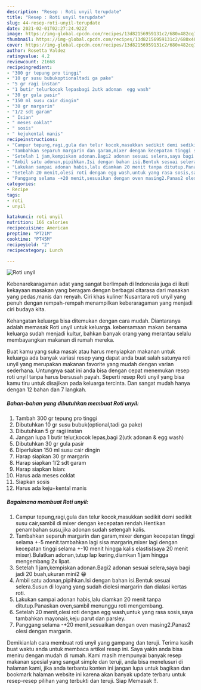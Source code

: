 ```yaml
---
description: "Resep : Roti unyil terupdate"
title: "Resep : Roti unyil terupdate"
slug: 44-resep-roti-unyil-terupdate
date: 2021-02-01T02:27:24.922Z
image: https://img-global.cpcdn.com/recipes/13d82156959131c2/680x482cq70/roti-unyil-foto-resep-utama.jpg
thumbnail: https://img-global.cpcdn.com/recipes/13d82156959131c2/680x482cq70/roti-unyil-foto-resep-utama.jpg
cover: https://img-global.cpcdn.com/recipes/13d82156959131c2/680x482cq70/roti-unyil-foto-resep-utama.jpg
author: Rosetta Valdez
ratingvalue: 4.2
reviewcount: 21668
recipeingredient:
- "300 gr tepung pro tinggi"
- "10 gr susu bubukoptionaltadi ga pake"
- "5 gr ragi instan"
- "1 butir telurkocok lepasbagi 2utk adonan  egg wash"
- "30 gr gula pasir"
- "150 ml susu cair dingin"
- "30 gr margarin"
- "1/2 sdt garam"
- " Isian"
- " meses coklat"
- " sosis"
- " kejukental manis"
recipeinstructions:
- "Campur tepung,ragi,gula dan telur kocok,masukkan sedikit demi sedikit susu cair,sambil di mixer dengan kecepatan rendah.Hentikan penambahan susu,jika adonan sudah setengah kalis."
- "Tambahkan separuh margarin dan garam,mixer dengan kecepatan tinggi selama +-5 menit.tambahkan lagi sisa margarin,mixer lagi dengan kecepatan tinggi selama +-10 menit hingga kalis elastis(saya 20 menit mixer).Bulatkan adonan,tutup lap kering,diamkan 1 jam hingga mengembang 2x lipat."
- "Setelah 1 jam,kempiskan adonan.Bagi2 adonan sesuai selera,saya bagi jadi 20 buah,ukuran mini2 😁"
- "Ambil satu adonan,pipihkan.Isi dengan bahan isi.Bentuk sesuai selera.Susun di loyang yang sudah diolesi margarin dan dialasi kertas roti."
- "Lakukan sampai adonan habis,lalu diamkan 20 menit tanpa ditutup.Panaskan oven,sambil menunggu roti mengembang."
- "Setelah 20 menit,olesi roti dengan egg wash,untuk yang rasa sosis,saya tambahkan mayonais,keju parut dan parsley."
- "Panggang selama -+20 menit,sesuaikan dengan oven masing2.Panas2 olesi dengan margarin."
categories:
- Recipe
tags:
- roti
- unyil

katakunci: roti unyil 
nutrition: 166 calories
recipecuisine: American
preptime: "PT21M"
cooktime: "PT45M"
recipeyield: "2"
recipecategory: Lunch

---
```



![Roti unyil](https://img-global.cpcdn.com/recipes/13d82156959131c2/680x482cq70/roti-unyil-foto-resep-utama.jpg)

Kebenarekaragaman adat yang sangat berlimpah di Indonesia juga di ikuti kekayaan masakan yang beragam dengan berbagai citarasa dari masakan yang pedas,manis dan renyah. Ciri khas kuliner Nusantara roti unyil yang penuh dengan rempah-rempah menampilkan keberaragaman yang menjadi ciri budaya kita.




Kehangatan keluarga bisa ditemukan dengan cara mudah. Diantaranya adalah memasak Roti unyil untuk keluarga. kebersamaan makan bersama keluarga sudah menjadi kultur, bahkan banyak orang yang merantau selalu membayangkan makanan di rumah mereka.

Buat kamu yang suka masak atau harus menyiapkan makanan untuk keluarga ada banyak variasi resep yang dapat anda buat salah satunya roti unyil yang merupakan makanan favorite yang mudah dengan varian sederhana. Untungnya saat ini anda bisa dengan cepat menemukan resep roti unyil tanpa harus bersusah payah.
Seperti resep Roti unyil yang bisa kamu tiru untuk disajikan pada keluarga tercinta. Dan sangat mudah hanya dengan 12 bahan dan 7 langkah.


<!--inarticleads1-->

##### Bahan-bahan yang dibutuhkan membuat Roti unyil:

1. Tambah 300 gr tepung pro tinggi
1. Dibutuhkan 10 gr susu bubuk(optional,tadi ga pake)
1. Dibutuhkan 5 gr ragi instan
1. Jangan lupa 1 butir telur,kocok lepas,bagi 2(utk adonan &amp; egg wash)
1. Dibutuhkan 30 gr gula pasir
1. Diperlukan 150 ml susu cair dingin
1. Harap siapkan 30 gr margarin
1. Harap siapkan 1/2 sdt garam
1. Harap siapkan  Isian:
1. Harus ada  meses coklat
1. Siapkan  sosis
1. Harus ada  keju+kental manis




<!--inarticleads2-->

##### Bagaimana membuat  Roti unyil:

1. Campur tepung,ragi,gula dan telur kocok,masukkan sedikit demi sedikit susu cair,sambil di mixer dengan kecepatan rendah.Hentikan penambahan susu,jika adonan sudah setengah kalis.
1. Tambahkan separuh margarin dan garam,mixer dengan kecepatan tinggi selama +-5 menit.tambahkan lagi sisa margarin,mixer lagi dengan kecepatan tinggi selama +-10 menit hingga kalis elastis(saya 20 menit mixer).Bulatkan adonan,tutup lap kering,diamkan 1 jam hingga mengembang 2x lipat.
1. Setelah 1 jam,kempiskan adonan.Bagi2 adonan sesuai selera,saya bagi jadi 20 buah,ukuran mini2 😁
1. Ambil satu adonan,pipihkan.Isi dengan bahan isi.Bentuk sesuai selera.Susun di loyang yang sudah diolesi margarin dan dialasi kertas roti.
1. Lakukan sampai adonan habis,lalu diamkan 20 menit tanpa ditutup.Panaskan oven,sambil menunggu roti mengembang.
1. Setelah 20 menit,olesi roti dengan egg wash,untuk yang rasa sosis,saya tambahkan mayonais,keju parut dan parsley.
1. Panggang selama -+20 menit,sesuaikan dengan oven masing2.Panas2 olesi dengan margarin.




Demikianlah cara membuat roti unyil yang gampang dan teruji. Terima kasih buat waktu anda untuk membaca artikel resep ini. Saya yakin anda bisa meniru dengan mudah di rumah. Kami masih mempunyai banyak resep makanan spesial yang sangat simple dan teruji, anda bisa menelusuri di halaman kami, jika anda terbantu konten ini jangan lupa untuk bagikan dan bookmark halaman website ini karena akan banyak update terbaru untuk resep-resep pilihan yang terbukti dan teruji. Siap Memasak !!. 
